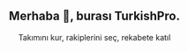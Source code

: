 <h2 align="center">Merhaba 👋, burası TurkishPro.</h2>
<p align="center">Takımını kur, rakiplerini seç, rekabete katıl</p>
